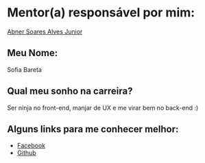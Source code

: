 # Mentor(a) responsável por mim:

[Abner Soares Alves Junior](/profiles/mentors/profiles/abner_alves.md)

## Meu Nome:

Sofia Bareta 

## Qual meu sonho na carreira?

Ser ninja no front-end, manjar de UX e me virar bem no back-end :)


## Alguns links para me conhecer melhor:

- [Facebook](https://www.facebook.com/sofibareta)
- [Github](https://github.com/sofiabareta)
